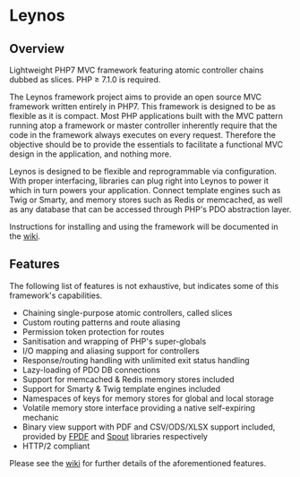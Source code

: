 # Leynos
## Overview ##
Lightweight PHP7 MVC framework featuring atomic controller chains dubbed as slices. PHP ≥ 7.1.0 is required.

The Leynos framework project aims to provide an open source MVC framework written entirely in PHP7. This framework is
designed to be as flexible as it is compact. Most PHP applications built with the MVC pattern running atop a framework
or master controller inherently require that the code in the framework always executes on every request. Therefore the
objective should be to provide the essentials to facilitate a functional MVC design in the application, and nothing
more.

Leynos is designed to be flexible and reprogrammable via configuration. With proper interfacing, libraries can plug
right into Leynos to power it which in turn powers your application. Connect template engines such as Twig or Smarty,
and memory stores such as Redis or memcached, as well as any database that can be accessed through PHP's PDO abstraction
layer.

Instructions for installing and using the framework will be documented in the
[wiki](https://github.com/kitsunenokenja/leynos/wiki).

## Features ##
The following list of features is not exhaustive, but indicates some of this framework's capabilities.
* Chaining single-purpose atomic controllers, called slices
* Custom routing patterns and route aliasing
* Permission token protection for routes
* Sanitisation and wrapping of PHP's super-globals
* I/O mapping and aliasing support for controllers
* Response/routing handling with unlimited exit status handling
* Lazy-loading of PDO DB connections
* Support for memcached & Redis memory stores included
* Support for Smarty & Twig template engines included
* Namespaces of keys for memory stores for global and local storage
* Volatile memory store interface providing a native self-expiring mechanic
* Binary view support with PDF and CSV/ODS/XLSX support included, provided by [FPDF](http://www.fpdf.org/) and
[Spout](https://github.com/box/spout) libraries respectively
* HTTP/2 compliant

Please see the [wiki](https://github.com/kitsunenokenja/leynos/wiki) for further details of the aforementioned features.
